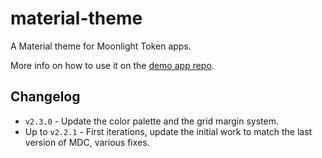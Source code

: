 # material-theme
A Material theme for Moonlight Token apps.

More info on how to use it on the [demo app repo](https://github.com/Moonlight-Token/demo-app).

## Changelog

- `v2.3.0` - Update the color palette and the grid margin system.
- Up to `v2.2.1` - First iterations, update the initial work to match the last version of MDC, various fixes.
